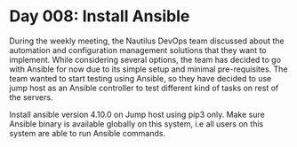 # Day 008: Install Ansible
 During the weekly meeting, the Nautilus DevOps team discussed about the automation and configuration management solutions that they want to implement. While considering several options, the team has decided to go with Ansible for now due to its simple setup and minimal pre-requisites. The team wanted to start testing using Ansible, so they have decided to use jump host as an Ansible controller to test different kind of tasks on rest of the servers.



Install ansible version 4.10.0 on Jump host using pip3 only. Make sure Ansible binary is available globally on this system, i.e all users on this system are able to run Ansible commands.